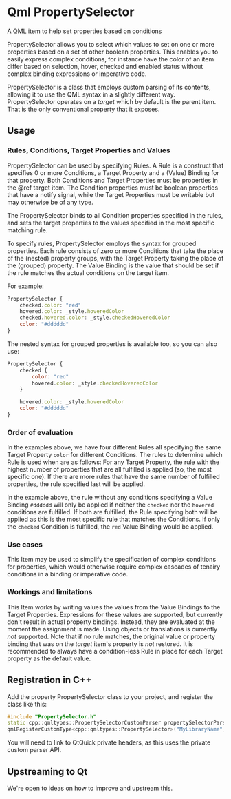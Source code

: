 # Qml PropertySelector

A QML item to help set properties based on conditions

PropertySelector allows you to select which values to set on one or more properties based
on a set of other boolean properties. This enables you to easily express complex
conditions, for instance have the color of an item differ based on selection, hover, checked and
enabled status without complex binding expressions or imperative code.

PropertySelector is a class that employs custom parsing of its contents, allowing it to
use the QML syntax in a slightly different way. PropertySelector operates on a *target*
which by default is the parent item. That is the only conventional property that it exposes.


## Usage
### Rules, Conditions, Target Properties and Values
PropertySelector can be used by specifying Rules. A Rule is a construct that specifies 0 or
more Conditions, a Target Property and a (Value) Binding for that property. Both Conditions
and Target Properties must be properties in the @ref target item. The Condition properties
must be boolean properties that have a notify signal, while the Target Properties must be
writable but may otherwise be of any type.

The PropertySelector binds to all Condition properties specified in the rules, and sets the
target properties to the values specified in the most specific matching rule.

To specify rules, PropertySelector employs the syntax for grouped properties. Each rule
consists of zero or more Conditions that take the place of the (nested) property groups,
with the Target Property taking the place of the (grouped) property. The Value Binding is
the value that should be set if the rule matches the actual conditions on the target item.

For example:
```qml
PropertySelector {
    checked.color: "red"
    hovered.color: _style.hoveredColor
    checked.hovered.color: _style.checkedHoveredColor
    color: "#dddddd"
}
```

The nested syntax for grouped properties is available too, so you can also use:
```qml
PropertySelector {
    checked {
        color: "red"
        hovered.color: _style.checkedHoveredColor
    }

    hovered.color: _style.hoveredColor
    color: "#dddddd"
}
```

### Order of evaluation
In the examples above, we have four different Rules all specifying the same Target Property
`color` for different Conditions. The rules to determine which Rule is used when are as
follows: For any Target Property, the rule with the highest number of properties that are
all fulfilled is applied (so, the most specific one). If there are more rules that have the
same number of fulfilled properties, the rule specified last will be applied.

In the example above, the rule without any conditions specifying a Value Binding `#dddddd`
will only be applied if neither the `checked` nor the `hovered` conditions are fulfilled.
If both are fulfilled, the Rule specifying both will be applied as this is the most
specific rule that matches the Conditions. If only the `checked` Condition is fulfilled,
the `red` Value Binding would be applied.

### Use cases
This Item may be used to simplify the specification of complex conditions for properties,
which would otherwise require complex cascades of tenairy conditions in a binding or
imperative code.

### Workings and limitations
This Item works by writing values the values from the Value Bindings to the Target
Properties. Expressions for these values are supported, but currently don't result in
actual property bindings. Instead, they are evaluated at the moment the assignment is
made. Using objects or translations is currently *not* supported. Note that if no rule
matches, the original value or property binding that was on the *target* item's
property is *not* restored. It is recommended to always have a condition-less Rule in
place for each Target property as the default value.

## Registration in C++

Add the property PropertySelector class to your project, and register the class like this:
```cpp
#include "PropertySelector.h"
static cpp::qmltypes::PropertySelectorCustomParser propertySelectorParser;
qmlRegisterCustomType<cpp::qmltypes::PropertySelector>("MyLibraryName", 1, 0, "PropertySelector", &propertySelectorParser);
```

You will need to link to QtQuick private headers, as this uses the private custom parser API.

## Upstreaming to Qt

We're open to ideas on how to improve and upstream this.

